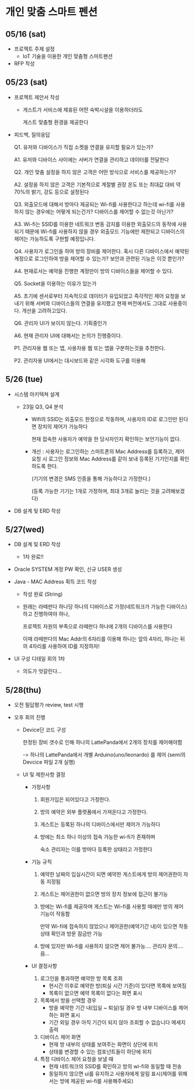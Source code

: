 # 개인 맞춤 스마트 펜션

## 05/16 (sat)

- 프로젝트 주제 설정
  - IoT 기술을 이용한 개인 맞춤형 스마트팬션
- RFP 작성

## 05/23 (sat)

- 프로젝트 제안서 작성

  - 게스트가 서비스에 제휴된 어떤 숙박시설을 이용하더라도

    게스트 맞춤형 환경을 제공한다

- 피드백, 질의응답

  Q1. 유저와 디바이스가 직접 소켓을 연결을 유지할 필요가 있는가?

  A1. 유저와 디바이스 사이에는 서버가 연결을 관리하고 데이터를 전달한다

  

  Q2. 개인 맞춤 설정을 하지 않은 고객은 어떤 방식으로 서비스를 제공하는가?

  A2. 설정을 하지 않은 고객은 기본적으로 계절별 권장 온도 또는 최대값 대비 약 70%의 밝기, 강도 등으로 설정된다

  

  Q3. 외출모드에 대해서 방마다 제공되는 Wi-fi를 사용한다고 하는데 wi-fi를 사용하지 않는 경우에는 어떻게 되는건가? 디바이스를 제어할 수 없는것 아닌가?

  A3. Wi-fi는 SSID를 이용한 네트워크 변동 감지를 이용한 외출모드의 동작에 사용되기 때문에 Wi-fi를 사용하지 않을 경우 외출모드 기능에만 제한되고  디바이스의 제어는 가능하도록 구현할 예정입니다.

  

  Q4. 사용자가 로그인을 하여 방의 장비를 제어한다. 혹시 다른 디바이스에서 예약된 계정으로 로그인하여 방을 제어할 수 있는가? 보안과 관련된 기능은 이것 뿐인가?

  A4. 현재로서는 예약을 진행한 계정만이 방의 디바이스들을 제어할 수 있다.

  

  Q5. Socket을 이용하는 이유가 있는가

  A5. 초기에 센서로부터 지속적으로 데이터가 유입되었고 즉각적인 제어 요청을 보내기 위해 서버와 디바이스들의 연결을 유지했고 현재 버전에서도 그대로 사용중이다. 개선을 고려하고있다.

  

  Q6. 관리자 UI가 보이지 않는다. 기획중인가

  A6. 현재 관리자 UI에 대해서는 논의가 진행중이다.

  P1. 관리자용 웹 또는 앱, 사용자용 웹 또는 앱을 구분하는것을 추천한다.

  P2. 관리자용 UI에서는 대시보드와 같은 시각화 도구를 이용해 



## 5/26 (tue)

- 시스템 아키텍쳐 설계

  - 23일 Q3, Q4 분석

    - Wifi의 SSID는 외출모드 한정으로 작동하며, 사용자의 ID로 로그인만 된다면 장치의 제어가 가능하다

      현재 접속한 사용자가 예약을 한 당사자인지 확인하는 보안기능이 없다.

    - 개선 : 사용자는 로그인하는 스마트폰의 Mac Address를 등록하고, 제어 요청 시 로그인 정보와 Mac Address를 같이 보내 등록된 기기인지를 확인하도록 한다.

      (기기의 변경은 SMS 인증을 통해 가능하다고 가정한다.)

      (등록 가능한 기기는 1개로 가정하며, 최대 3개로 늘리는 것을 고려해보겠다)

- DB 설계 및 ERD 작성



## 5/27(wed)

- DB 설계 및 ERD 작성

  - 1차 완료!!

- Oracle SYSTEM 계정 PW 확인, 신규 USER 생성

- Java - MAC Address 획득 코드 작성

  - 작성 완료 (String)

  - 원래는 라떼판다 하나당 하나의 디바이스로 가정(네트워크가 가능한 디바이스)하고 진행하여야 하나,

    프로젝트 자원의 부족으로 라떼판다 하나에 2개의 디바이스를 사용한다

    이때 라떼판다의 Mac Addr의 6자리를 이용해 하나는 앞의 4자리, 하나는 뒤의 4자리를 사용하여 ID를 지정하자!

- UI 구성 디테일 회의 1차
  - 의도가 엇갈린다...



## 5/28(thu)

- 오전 필답평가 review, test 시행

- 오후 회의 진행

  - Device단 코드 구성

    한정된 장비 갯수로 인해 하나의 LattePanda에서 2개의 장치를 제어해야함

    -> 하나의 LattePanda에서 개별 Arduino(uno/leonardo) 를 제어 (semi의 Devcice 파일 2개 실행)

  - UI 및 제한사항 결정

    - 가정사항

      1. 회원가입은 되어있다고 가정한다.

      2. 방의 예약은 외부 플랫폼에서 가져온다고 가정한다.

      3. 게스트는 등록된 하나의 디바이스에서만 제어가 가능하다

      4. 방에는 최소 하나 이상의 접속 가능한 wi-fi가 존재하며

         숙소 관리자는 이를 방마다 등록한 상태라고 가정한다

    - 기능 규칙

      1. 예약한 날짜의 입실시간이 되면 예약한 게스트에게 방의 제어권한이 자동 지정됨

      2. 게스트는 제어권한이 없으면 방의 장치 정보에 접근이 불가능

      3. 방에는 Wi-fi를 제공하며 게스트는 Wi-fi를 사용할 때에만 방의 제어 기능이 작동함

         만약 Wi-fi에 접속하지 않았으나 제어권한(예약기간 내)이 있으면 작동 상태 확인과 방문 잠금만 가능

      4. 방에 있지만 Wi-fi를 사용하지 않으면 제어 불가능.... 관리자 문의.... 음...

    - UI 결정사항

      1. 로그인을 통과하면 예약한 방 목록 조회
         - 현시간 이후로 예약한 방(퇴실 시간 기준)이 있다면 목록에 보여짐
         - 목록이 없으면 예약 목록이 없다는 화면 표시
      2. 목록에서 방을 선택할 경우
         - 방을 예약한 기간 내(입실 ~ 퇴실)일 경우 방 내부 디바이스를 제어하는 화면 표시
         - 기간 외일 경우 아직 기간이 되지 않아 조회할 수 없습니다 메세지 출력
      3. 디바이스 제어 화면
         - 현재 방 내부의 상태를 보여주는 화면이 상단에 위치
         - 상태를 변경할 수 있는 컴포넌트들이 하단에 위치
      4. 특정 디바이스 제어 요청을 보낼 때
         - 현재 네트워크의 SSID를 확인하고 방의 wi-fi와 동일할 때 전송
         - 동일하지 않으면 ui를 유지하고 사용자에게 알림 표시(제어를 위해서는 방에 제공된 wi-fi를 사용해주세요)